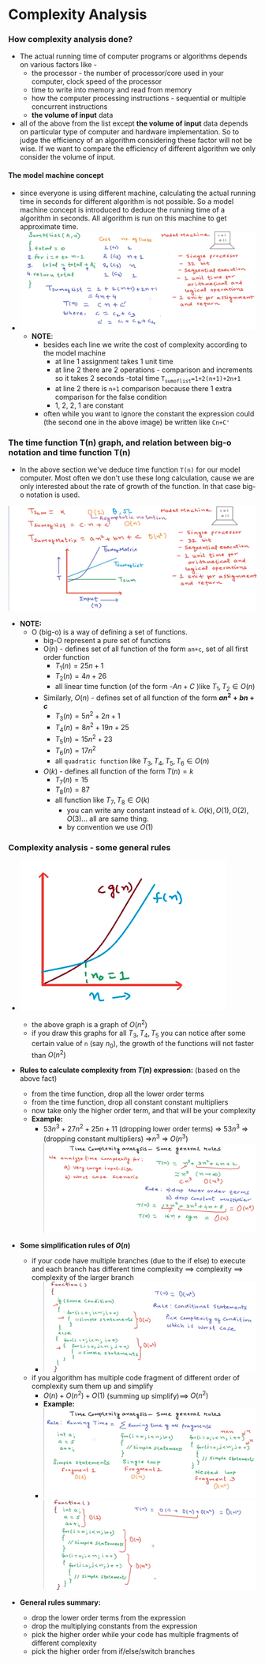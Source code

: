# Complexity Analysis

### How complexity analysis done?
- The actual running time of computer programs or algorithms depends on various factors like - 
	- the processor - the number of processor/core used in your computer, clock speed of the processor
	- time to write into memory and read from memory
	- how the computer processing instructions - sequential or multiple concurrent instructions
	- **the volume of input** data
 - all of the above from the list except **the volume of input** data depends on particular type of computer and hardware implementation. So to judge the efficiency of an algorithm considering these factor will not be wise. If we want to compare the efficiency of different algorithm we only consider the volume of input. 
#### The model machine concept
-	since everyone is using different machine, calculating the actual running time in seconds for different algorithm is not possible. So a model machine concept is introduced to deduce the running time of a algorithm in seconds. All algorithm is run on this machine to get approximate time.
-	![sdfsdfsdff](../images/calculating-complexity-in-model-machine.png)
	-	**NOTE**: 
		-	besides each line we write the cost of complexity according to the model machine
			-	at line 1 assignment takes 1 unit time
			-	at line 2 there are 2 operations - comparison and increments so it takes 2 seconds
		-total time <span>`T`<sub>`sumoflist`</sub></span>`=1+2(n+1)+2n+1`
			- at line 2 there is `n+1` comparison because there 1 extra comparison for the false condition
			- 1, 2, 2, 1 are constant
		- often while you want to ignore the constant the expression could (the second one in the above image) be written like `Cn+C'` 

### The time function T(n) graph, and relation between big-o notation and time function T(n)
- In the above section we've deduce time function `T(n)` for our model computer. Most often we don't use these long calculation, cause we are only interested about the <span class="stress2">rate of growth of the function</span>. In that case big-o notation is used.


![](../images/big-o-and-function-relation.png)
- **NOTE:**
	- O (big-o) is a way of defining a set of functions.
		- big-O represent a pure set of functions
		- O(n) - defines set of all function of the form `an+c`, set of all first order function
			- $T_{1}(n)=25n+1$
			- $T_{2}(n)=4n+26$
			- all linear time function (of the form -$An+C$ )like $T_{1}, T_{2} \in O(n)$ 
		- Similarly, $O(n)$ - defines set of all function of the form **$an^2+bn+c$**
			- $T_{3}(n)=5n^2 +2n +1$
			- $T_{4}(n)=8n^2+19n +25$
			- $T_{5}(n)=15n^2+23$
			-  $T_{6}(n)=17n^2$
			- all `quadratic function` like $T_{3}, T_{4}, T_{5}, T_{6} \in O(n)$
		- $O(k)$ - defines all function of the form $T(n)=k$
			-  $T_{7}(n)=15$
			-  $T_{8}(n)=87$
			- all function like $T_{7}, T_{8} \in O(k)$
				- you can write any constant instead of `k`. $O(k),O(1), O(2), O(3)...$ all are same thing. 
				- by convention we use $O(1)$


### Complexity analysis - some general rules
- ![](../images/big-o-n2.png)
	- the above graph is a graph of $O(n^2)$
	- if you draw this graphs for all $T_{3}, T_{4}, T_{5}$ you can notice after some certain value of `n` (say $n_{0}$), the growth of the functions will not faster than $O(n^2)$

 - <span class="stress3">**Rules to calculate complexity from $T(n)$ expression:**</span> (based on the above fact)
	 - from the time function, drop all the lower order terms
	- from the time function, drop all constant constant multipliers
	- now take only the higher order term, and that will be your complexity 
	- **Example:**
		- $53n^3 +27n^2 + 25n +11$ (dropping lower order terms) => $53n^3$ =>(dropping constant multipliers) =>$n^3$ =>  $O(n^3)$ 
		![](../images/complexity-analysis-rules-1.png)

- <span class="stress3">**Some simplification rules of $O(n)$**</span>
	- if your code have multiple branches (due to the if else) to execute and each branch has different time complexity ==> complexity ==> complexity of the larger branch
		- ![](../images/complexity-analysis-rules-4.png)
	-  if you algorithm has multiple code fragment of different order of complexity sum them up and simplify
		- $O(n) + O(n^2) + O(1)$ (summing up simplify)==> $O(n^2)$
		- **Example:**
		- ![](../images/complexity-analysis-rules-2.png) ![](../images/complexity-analysis-rules-3.png)


- **General rules summary:**
	- drop the lower order terms from the expression
	- drop the multiplying constants from the expression 
	- pick the higher order while your code has multiple fragments of different complexity  
	- pick the higher order from if/else/switch branches

